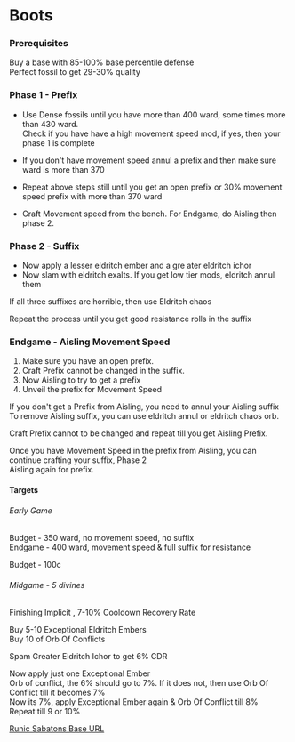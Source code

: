 # Boots

### Prerequisites

Buy a base with 85-100% base percentile defense\
Perfect fossil to get 29-30% quality

### Phase 1 - Prefix

- Use Dense fossils until you have more than 400 ward, some times more than 430 ward.\
  Check if you have have a high movement speed mod, if yes, then your phase 1 is complete

- If you don't have movement speed annul a prefix and then make sure ward is more than 370

- Repeat above steps still until you get an open prefix or 30% movement speed prefix with more than 370 ward

- Craft Movement speed from the bench. For Endgame, do Aisling then phase 2.

### Phase 2 - Suffix

- Now apply a lesser eldritch ember and a gre
  ater eldritch ichor
- Now slam with eldritch exalts. If you get low tier mods, eldritch annul them

If all three suffixes are horrible, then use Eldritch chaos

Repeat the process until you get good resistance rolls in the suffix

### Endgame - Aisling Movement Speed

1. Make sure you have an open prefix.
2. Craft Prefix cannot be changed in the suffix.
3. Now Aisling to try to get a prefix
4. Unveil the prefix for Movement Speed

If you don't get a Prefix from Aisling, you need to annul your Aisling suffix\
To remove Aisling suffix, you can use eldritch annul or eldritch chaos orb.

Craft Prefix cannot to be changed and repeat till you get Aisling Prefix.

Once you have Movement Speed in the prefix from Aisling, you can continue crafting your suffix, Phase 2\
Aisling again for prefix.

#### Targets

###### Early Game

Budget - 350 ward, no movement speed, no suffix\
Endgame - 400 ward, movement speed & full suffix for resistance

Budget - 100c

###### Midgame - 5 divines

Finishing Implicit , 7-10% Cooldown Recovery Rate

Buy 5-10 Exceptional Eldritch Embers\
Buy 10 of Orb Of Conflicts

Spam Greater Eldritch Ichor to get 6% CDR

Now apply just one Exceptional Ember\
Orb of conflict, the 6% should go to 7%. If it does not, then use Orb Of Conflict till it becomes 7%\
Now its 7%, apply Exceptional Ember again & Orb Of Conflict till 8%\
Repeat till 9 or 10%

[Runic Sabatons Base URL](https://www.pathofexile.com/trade/search/Kalandra/2Pgmb55hk)
